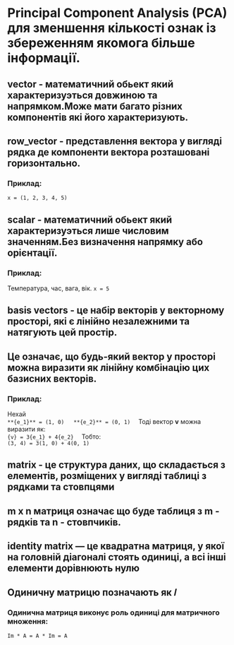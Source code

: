 # Principal Component Analysis (PCA) для зменшення кількості ознак із збереженням якомога більше інформації.
## vector - математичний обьект який характеризуэться довжиною та напрямком.Може мати багато різних компонентів які його характеризують.
## row_vector - представлення вектора у вигляді рядка де компоненти вектора розташовані горизонтально.
### Приклад:
`x = (1, 2, 3, 4, 5)`
## scalar - математичний обьект який характеризуэться лише числовим значенням.Без визначення напрямку або орієнтації.
### Приклад:
Температура, час, вага, вік.
`x = 5`
## basis vectors - це набір векторів у векторному просторі, які є лінійно незалежними та натягують цей простір.
## Це означає, що будь-який вектор у просторі можна виразити як лінійну комбінацію цих базисних векторів.
### Приклад:
Нехай  
`**{e_1}** = (1, 0)  
**{e_2}** = (0, 1)  `
Тоді вектор **v** можна виразити як:  
`{v} = 3{e_1} + 4{e_2}  `
Тобто:  
`(3, 4) = 3(1, 0) + 4(0, 1) `
## matrix - це структура даних, що складається з елементів, розміщених у вигляді таблиці з рядками та стовпцями
## m x n матриця означає що буде таблиця з m - рядків та  n - стовпчиків.
## identity matrix — це квадратна матриця, у якої на головній діагоналі стоять одиниці, а всі інші елементи дорівнюють нулю
## Одиничну матрицю позначають як 𝐼 
### Одинична матриця виконує роль одиниці для матричного множення:
`Im * A = A * Im = A `
